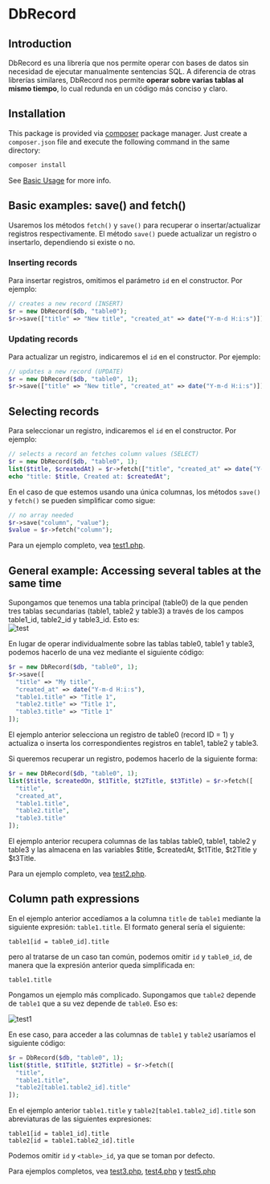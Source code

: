 # DbRecord

## Introduction

DbRecord es una librería que nos permite operar con bases de datos sin necesidad de ejecutar manualmente sentencias SQL. A diferencia de otras librerías similares, DbRecord nos permite **operar sobre varias tablas al mismo tiempo**, lo cual redunda en un código más conciso y claro.

## Installation

This package is provided via [composer](https://getcomposer.org/) package manager. Just create a `composer.json` file and execute the following command in the same directory:

```bash
composer install
```

See [Basic Usage](https://getcomposer.org/doc/01-basic-usage.md) for more info.

## Basic examples: save() and fetch()

Usaremos los métodos `fetch()` y `save()` para recuperar o insertar/actualizar registros respectivamente. El método `save()` puede actualizar un registro o insertarlo, dependiendo si existe o no.

### Inserting records

Para insertar registros, omitimos el parámetro `id` en el constructor. Por ejemplo:
```php
// creates a new record (INSERT)
$r = new DbRecord($db, "table0");
$r->save(["title" => "New title", "created_at" => date("Y-m-d H:i:s")]);
```

### Updating records

Para actualizar un registro, indicaremos el `id` en el constructor. Por ejemplo:
```php
// updates a new record (UPDATE)
$r = new DbRecord($db, "table0", 1);
$r->save(["title" => "New title", "created_at" => date("Y-m-d H:i:s")]);
```

## Selecting records

Para seleccionar un registro, indicaremos el `id` en el constructor. Por ejemplo:
```php
// selects a record an fetches column values (SELECT)
$r = new DbRecord($db, "table0", 1);
list($title, $createdAt) = $r->fetch(["title", "created_at" => date("Y-m-d H:i:s")]);
echo "title: $title, Created at: $createdAt";
```

En el caso de que estemos usando una única columnas, los métodos `save()` y `fetch()` se pueden simplificar como sigue:

```php
// no array needed
$r->save("column", "value");
$value = $r->fetch("column");
```

Para un ejemplo completo, vea [test1.php](test/test1.php).

## General example: Accessing several tables at the same time

Supongamos que tenemos una tabla principal (table0) de la que penden tres tablas secundarias (table1, table2 y table3) a través de los campos table1_id, table2_id y table3_id. Esto es:  
![test](https://cloud.githubusercontent.com/assets/5312427/12149778/ec2fa156-b4a5-11e5-8697-f423856bb3cd.png)

En lugar de operar individualmente sobre las tablas table0, table1 y table3, podemos hacerlo de una vez mediante el siguiente código:

```php
$r = new DbRecord($db, "table0", 1);
$r->save([
  "title" => "My title",
  "created_at" => date("Y-m-d H:i:s"),
  "table1.title" => "Title 1",
  "table2.title" => "Title 1",
  "table3.title" => "Title 1"
]);
```

El ejemplo anterior selecciona un registro de table0 (record ID = 1) y actualiza o inserta los correspondientes registros en table1, table2 y table3.

Si queremos recuperar un registro, podemos hacerlo de la siguiente forma:

```php
$r = new DbRecord($db, "table0", 1);
list($title, $createdOn, $t1Title, $t2Title, $t3Title) = $r->fetch([
  "title",
  "created_at",
  "table1.title",
  "table2.title",
  "table3.title"
]);
```

El ejemplo anterior recupera columnas de las tablas table0, table1, table2 y table3 y las almacena en las variables $title, $createdAt, $t1Title, $t2Title y $t3Title.

Para un ejemplo completo, vea [test2.php](test/test2.php).

## Column path expressions

En el ejemplo anterior accedíamos a la columna `title` de `table1` mediante la siguiente expresión: `table1.title`. El formato general sería el siguiente:
```text
table1[id = table0_id].title
```

pero al tratarse de un caso tan común, podemos omitir `id` y `table0_id`, de manera que la expresión anterior queda simplificada en:
```
table1.title
```

Pongamos un ejemplo más complicado. Supongamos que `table2` depende de `table1` que a su vez depende de `table0`. Eso es:

![test1](https://cloud.githubusercontent.com/assets/5312427/12151271/924a197e-b4ae-11e5-9ea8-a69b36489e54.png)

En ese caso, para acceder a las columnas de `table1` y `table2` usaríamos el siguiente código:
```php
$r = DbRecord($db, "table0", 1);
list($title, $t1Title, $t2Title) = $r->fetch([
  "title",
  "table1.title",
  "table2[table1.table2_id].title"
]);
```

En el ejemplo anterior `table1.title` y `table2[table1.table2_id].title` son abreviaturas de las siguientes expresiones:
```text
table1[id = table1_id].title
table2[id = table1.table2_id].title
```

Podemos omitir `id` y `<table>_id`, ya que se toman por defecto.

Para ejemplos completos, vea [test3.php](test/test3.php), [test4.php](test/test4.php) y [test5.php](test/test5.php)
